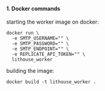 
#### 1. Docker commands

starting the worker image on docker:
```
docker run \
  -e SMTP_USERNAME="" \
  -e SMTP_PASSWORD="" \
  -e SMTP_ENDPOINT="" \
  -e REPLICATE_API_TOKEN="" \
  lithouse_worker

```

building the image:
```
docker build -t lithouse_worker .
```